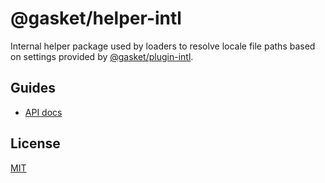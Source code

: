 # @gasket/helper-intl

Internal helper package used by loaders to resolve locale file paths based on
settings provided by [@gasket/plugin-intl].

## Guides

- [API docs]

## License

[MIT](./LICENSE.md)

<!-- LINKS -->

[API docs]:docs/api.md
[@gasket/plugin-intl]: /packages/gasket-plugin-intl/README.md

